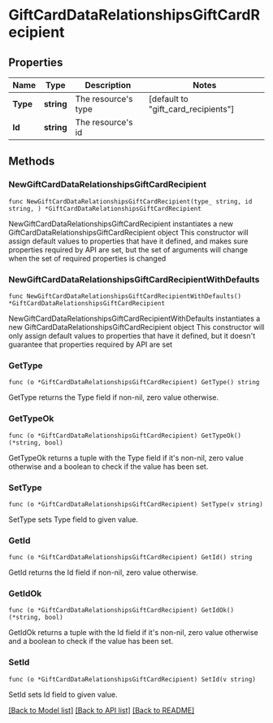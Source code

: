 # GiftCardDataRelationshipsGiftCardRecipient

## Properties

Name | Type | Description | Notes
------------ | ------------- | ------------- | -------------
**Type** | **string** | The resource&#39;s type | [default to "gift_card_recipients"]
**Id** | **string** | The resource&#39;s id | 

## Methods

### NewGiftCardDataRelationshipsGiftCardRecipient

`func NewGiftCardDataRelationshipsGiftCardRecipient(type_ string, id string, ) *GiftCardDataRelationshipsGiftCardRecipient`

NewGiftCardDataRelationshipsGiftCardRecipient instantiates a new GiftCardDataRelationshipsGiftCardRecipient object
This constructor will assign default values to properties that have it defined,
and makes sure properties required by API are set, but the set of arguments
will change when the set of required properties is changed

### NewGiftCardDataRelationshipsGiftCardRecipientWithDefaults

`func NewGiftCardDataRelationshipsGiftCardRecipientWithDefaults() *GiftCardDataRelationshipsGiftCardRecipient`

NewGiftCardDataRelationshipsGiftCardRecipientWithDefaults instantiates a new GiftCardDataRelationshipsGiftCardRecipient object
This constructor will only assign default values to properties that have it defined,
but it doesn't guarantee that properties required by API are set

### GetType

`func (o *GiftCardDataRelationshipsGiftCardRecipient) GetType() string`

GetType returns the Type field if non-nil, zero value otherwise.

### GetTypeOk

`func (o *GiftCardDataRelationshipsGiftCardRecipient) GetTypeOk() (*string, bool)`

GetTypeOk returns a tuple with the Type field if it's non-nil, zero value otherwise
and a boolean to check if the value has been set.

### SetType

`func (o *GiftCardDataRelationshipsGiftCardRecipient) SetType(v string)`

SetType sets Type field to given value.


### GetId

`func (o *GiftCardDataRelationshipsGiftCardRecipient) GetId() string`

GetId returns the Id field if non-nil, zero value otherwise.

### GetIdOk

`func (o *GiftCardDataRelationshipsGiftCardRecipient) GetIdOk() (*string, bool)`

GetIdOk returns a tuple with the Id field if it's non-nil, zero value otherwise
and a boolean to check if the value has been set.

### SetId

`func (o *GiftCardDataRelationshipsGiftCardRecipient) SetId(v string)`

SetId sets Id field to given value.



[[Back to Model list]](../README.md#documentation-for-models) [[Back to API list]](../README.md#documentation-for-api-endpoints) [[Back to README]](../README.md)


